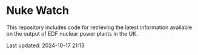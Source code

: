 # Nuke Watch

This repository includes code for retrieving the latest information available on the output of EDF nuclear power plants in the UK.

Last updated: 2024-10-17 21:13